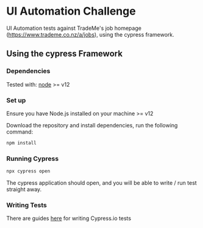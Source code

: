 # UI Automation Challenge

UI Automation tests against TradeMe's job homepage (https://www.trademe.co.nz/a/jobs), using the cypress framework.

## Using the cypress Framework

### Dependencies

Tested with: [node](https://nodejs.org/) >= v12

### Set up

Ensure you have Node.js installed on your machine >= v12

Download the repository and install dependencies, run the following command:

```bash
npm install
```

### Running Cypress

```bash
npx cypress open
```

The cypress application should open, and you will be able to write / run test straight away.

### Writing Tests

There are guides [here](https://docs.cypress.io/guides/getting-started/writing-your-first-test) for writing Cypress.io tests
